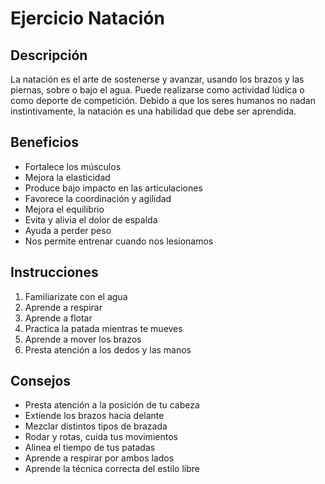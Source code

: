 # Ejercicio Natación

## Descripción
La natación es el arte de sostenerse y avanzar, usando los brazos y las piernas, sobre o bajo el agua. Puede realizarse como actividad lúdica o como deporte de competición. Debido a que los seres humanos no nadan instintivamente, la natación es una habilidad que debe ser aprendida.

## Beneficios
- Fortalece los músculos
- Mejora la elasticidad
- Produce bajo impacto en las articulaciones
- Favorece la coordinación y agilidad
- Mejora el equilibrio
- Evita y alivia el dolor de espalda
- Ayuda a perder peso
- Nos permite entrenar cuando nos lesionamos

## Instrucciones
1. Familiarízate con el agua
2. Aprende a respirar
3. Aprende a flotar
4. Practica la patada mientras te mueves
5. Aprende a mover los brazos
6. Presta atención a los dedos y las manos

## Consejos
- Presta atención a la posición de tu cabeza
- Extiende los brazos hacia delante
- Mezclar distintos tipos de brazada
- Rodar y rotas, cuida tus movimientos
- Alinea el tiempo de tus patadas
- Aprende a respirar por ambos lados
- Aprende la técnica correcta del estilo libre